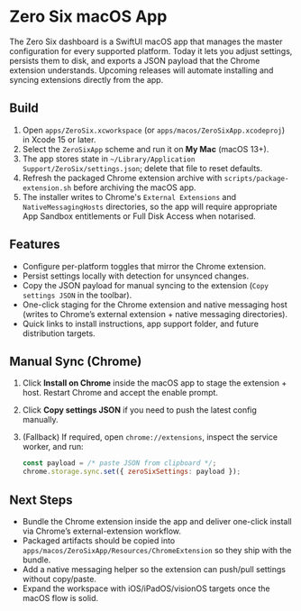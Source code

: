 # Zero Six macOS App

The Zero Six dashboard is a SwiftUI macOS app that manages the master configuration for every supported platform. Today it lets you adjust settings, persists them to disk, and exports a JSON payload that the Chrome extension understands. Upcoming releases will automate installing and syncing extensions directly from the app.

## Build

1. Open `apps/ZeroSix.xcworkspace` (or `apps/macos/ZeroSixApp.xcodeproj`) in Xcode 15 or later.
2. Select the `ZeroSixApp` scheme and run it on **My Mac** (macOS 13+).
3. The app stores state in `~/Library/Application Support/ZeroSix/settings.json`; delete that file to reset defaults.
4. Refresh the packaged Chrome extension archive with `scripts/package-extension.sh` before archiving the macOS app.
5. The installer writes to Chrome's `External Extensions` and `NativeMessagingHosts` directories, so the app will require appropriate App Sandbox entitlements or Full Disk Access when notarised.

## Features

- Configure per-platform toggles that mirror the Chrome extension.
- Persist settings locally with detection for unsynced changes.
- Copy the JSON payload for manual syncing to the extension (`Copy settings JSON` in the toolbar).
- One-click staging for the Chrome extension and native messaging host (writes to Chrome’s external extension + native messaging directories).
- Quick links to install instructions, app support folder, and future distribution targets.

## Manual Sync (Chrome)

1. Click **Install on Chrome** inside the macOS app to stage the extension + host. Restart Chrome and accept the enable prompt.
2. Click **Copy settings JSON** if you need to push the latest config manually.
3. (Fallback) If required, open `chrome://extensions`, inspect the service worker, and run:

   ```js
   const payload = /* paste JSON from clipboard */;
   chrome.storage.sync.set({ zeroSixSettings: payload });
   ```

## Next Steps

- Bundle the Chrome extension inside the app and deliver one-click install via Chrome’s external-extension workflow.
- Packaged artifacts should be copied into `apps/macos/ZeroSixApp/Resources/ChromeExtension` so they ship with the bundle.
- Add a native messaging helper so the extension can push/pull settings without copy/paste.
- Expand the workspace with iOS/iPadOS/visionOS targets once the macOS flow is solid.
